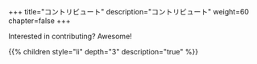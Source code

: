 +++
title="コントリビュート"
description="コントリビュート"
weight=60
chapter=false
+++

Interested in contributing? Awesome!

{{% children style="li" depth="3" description="true" %}}
